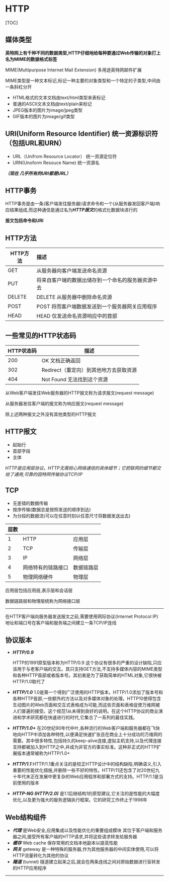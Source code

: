 # HTTP

[TOC]

## 媒体类型

 **英特网上有千种不同的数据类型,HTTP仔细地给每种要通过Web传输的对象打上名为MIME的数据格式标签**

MIME(Multipurpose Internet Mail Extension) 多用途英特网邮件扩展 

MIME类型是一种文本标记,标记一种主要的对象类型和一个特定的子类型,中间由一条斜杠分开 

- HTML格式的文本文档由text/html类型来表标记
- 普通的ASCII文本文档由text/plain来标记 
- JPEG版本的图片为image/jpeg类型 
- GIF版本的图片为image/gif类型   

## URI(Uniform Resource Identifier) 统一资源标识符（包括URL和URN）

- URL（Unifrom Resource Locator）   统一资源定位符   
- URN(Unoform Resouce Name)           统一资源名  

***（现在 几乎所有的URI都是URL）***

## HTTP事务 

HTTP事务是由一条(客户端发往服务器)请求命令和一个(从服务器发回客户端)响应结果组成,而这种通信是通过名为***HTTP报文***的格式化数据块进行的   

**报文包括命令和URI**

## HTTP方法

| HTTP方法 | 描述                                               |
| -------- | :------------------------------------------------- |
| GET      | 从服务器向客户端发送命名资源                       |
| PUT      | 将来自客户端的数据出储存到一个命名的服务器资源中去 |
| DELETE   | DELETE 从服务器中删除命名资源                      |
| POST     | POST 将而客户端数据发送到一个服务器网关应用程序    |
| HEAD     | HEAD 仅发送命名资源响应中的首部                    |

## 一些常见的HTTP状态码

| HTTP状态码 | 描述                                   |
| ---------- | -------------------------------------- |
| 200        | OK 文档正确返回                        |
| 302        | Redirect（重定向）到其他地方去获取资源 |
| 404        | Not Found 无法找到这个资源             |

从Web客户端发往Web服务器的HTTP报文称为请求报文(request message)

从服务器发往客户端的报文称为响应报文(request message) 

除上述两种报文之外没有其他类型的HTTP报文 

## HTTP报文

- 起始行 
- 首部字段 
- 主体 

*HTTP是应用层协议。HTTP无需担心网络通信的具体细节；它把联网的细节都交给了通用,可靠的因特网传输协议TCP/IP*

## TCP

- 无差错的数据传输 
- 按序传输(数据总是按照发送的顺序到达)
- 为分段的数据流(可以在任意时刻以任意尺寸将数据发送出去)

| 层数 |                    |            |
| ---- | ------------------ | ---------- |
| 1    | HTTP               | 应用层     |
| 2    | TCP                | 传输层     |
| 3    | IP                 | 网络层     |
| 4    | 网络特有的链路接口 | 数据链路层 |
| 5    | 物理网络硬件       | 物理层     |

应用层包括应用层,表示层和会话层

数据链路层和物理层统称为网络接口层

------

在HTTP客户端向服务器发送报文之前,需要使用网际协议(Internet Protocol  IP) 地址和端口号在客户端和服务端之间建立一条TCP/IP连线

## 协议版本

- ***HTTP/0.9***  

  HTTP的1991原型版本称为HTTP/0.9 这个协议有很多的严重的设计缺陷,只应该用于与老客户端的交互。其只支持GET方法,不支持多媒体内容的MIME类型和各种HTTP首部或者版本号。其初衷是为了获取简单的HTML对象,它很快被HTTP/1.0取代了 

- ***HTTP/1.0***    1.0是第一个得到广泛使用的HTTP版本。HTTP/1.0添加了版本号和各种HTTP首部,一些额外的方法以及对多媒体对象的处理。HTTP10使得包含生动图片的Web页面和交互式表格成为可能,而这些页面和表格促使万维网被人们普遍的接受。这个规范1从未得到良好的说明。在这个HTTP协议的商业演进和学术研究都在快速进行的时代,它集合了一系列的最佳实践。 

- ***HTTP/1.0+*** 在20世纪90年代中叶,各种流行的Web客户端和服务器都在飞快地向HTTP中添加各种特性,以便满足快速扩张且在商业上十分成功的万维网的需要。其中很多特性,包括持久的keep-alive连接,虚拟主机支持,以及代理连接支持都被加入到HTTP之中,并成为非官方的事实标准。这种非正式的HTTP扩展版本通常被称为HTTP/1.0+ 

- ***HTTP/1.1*** HTTP/1.1重点关注的是校正HTTP设计中的结构缺陷,明确语义,引入重要的性能优化措施,并删除一些不好的特性。HTTP/11还包含了对20世纪九十年代末正在发展中更复杂的Web应用程序和部署方式的支持。HTTP/1.1是当前使用的版本 

- ***HTTP-NG (HTTP/2.0)*** 是1.1后继结构1的原型建议,它关注的是性能的大幅度优化,以及更为强大的服务逻辑执行框架。它的研究工作终止于1998年 

## Web结构组件

- ***代理*** 是Web安全,应用集成以及性能优化的重要组成模块 其位于客户端和服务器之间,接受所有客户端的HTTP请求,并将这些请求转发给服务器 
- ***缓存*** Web cache  保存常用的文档本地副本以提高性能
- ***网关*** geteway 是一种特殊的服务器,作为其他服务器的中间实体使用,可以将HTTP流量转化为其他的协议   
- ***隧道*** (tunnel) 隧道建立起来之后,就会在两条连线之间对原始数据进行盲转发的HTTP应用程序

-----------



​           